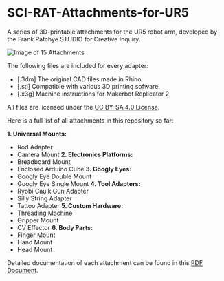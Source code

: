 # SCI-RAT-Attachments-for-UR5
A series of 3D-printable attachments for the UR5 robot arm, developed by the Frank Ratchye STUDIO for Creative Inquiry.

![Image of 15 Attachments](https://github.com/johnchoi313/SCI-RAT-Attachments-for-UR5/blob/master/Images/lo_SCI-RAT.jpg)

The following files are included for every adapter:
  * [.3dm] The original CAD files made in Rhino.
  * [.stl] Compatible with various 3D printing sofware.
  * [.x3g] Machine instructions for Makerbot Replicator 2.

All files are licensed under the [CC BY-SA 4.0 License](https://creativecommons.org/licenses/by-sa/4.0/).

Here is a full list of all attachments in this repository so far:

**1. Universal Mounts:**
  * Rod Adapter
  * Camera Mount
**2. Electronics Platforms:**
  * Breadboard Mount
  * Enclosed Arduino Cube
**3. Googly Eyes:** 
  * Googly Eye Double Mount 
  * Googly Eye Single Mount 
**4. Tool Adapters:**
  * Ryobi Caulk Gun Adapter 
  * Silly String Adapter 
  * Tattoo Adapter 
**5. Custom Hardware:**
  * Threading Machine 
  * Gripper Mount 
  * CV Effector
**6. Body Parts:**
  * Finger Mount
  * Hand Mount 
  * Head Mount

Detailed documentation of each attachment can be found in this [PDF Document](https://github.com/johnchoi313/SCI-RAT-Attachments-for-UR5/blob/master/SCI-RAT%20Adapters%202016.pdf).
